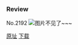 ### Review
No.2192
![图片不见了~~~](https://imgs.xkcd.com/comics/review.png)

[原址](https://xkcd.com//2192) [下载](https://imgs.xkcd.com/comics/review.png)

